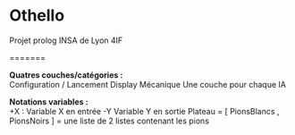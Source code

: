 Othello
=======

Projet prolog INSA de Lyon 4IF

=======

<b>Quatres couches/catégories :</b><br />
Configuration / Lancement
Display
Mécanique
Une couche pour chaque IA

<b>Notations variables :</b><br />
+X : Variable X en entrée
-Y Variable Y en sortie
Plateau = [ PionsBlancs , PionsNoirs ] = une liste de 2 listes contenant les pions

